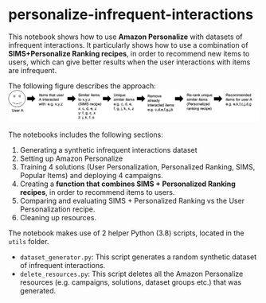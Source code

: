 # personalize-infrequent-interactions
This notebook shows how to use **Amazon Personalize** with datasets of infrequent interactions. It particularly shows how to use a combination of **SIMS+Personalize Ranking recipes**, in order to recommend new items to users, which can give better results when the user interactions with items are infrequent. 

The following figure describes the approach:
![example](static/example.png "example")

The notebooks includes the following sections:
1. Generating a synthetic infrequent interactions dataset
2. Setting up Amazon Personalize
3. Training 4 solutions (User Personalization, Personalized Ranking, SIMS, Popular Items) and deploying 4 campaigns. 
4. Creating a **function that combines SIMS + Personalized Ranking recipes**, in order to recommend items to users.
5. Comparing and evaluating SIMS + Personalized Ranking vs the User Personalization recipe.
6. Cleaning up resources. 

The notebook makes use of 2 helper Python (3.8) scripts, located in the ```utils``` folder.
- ```dataset_generator.py```: This script generates a random synthetic dataset of infrequent interactions.
- ```delete_resources.py```: This script deletes all the Amazon Personalize resources (e.g. campaigns, solutions, dataset groups etc.) that was generated.
